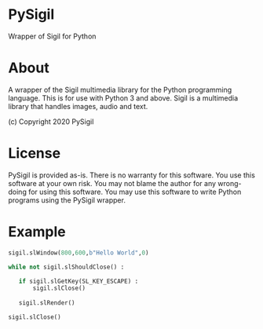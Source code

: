 # PySigil
Wrapper of Sigil for Python

# About
A wrapper of the Sigil multimedia library for the Python programming language. This is for use with Python 3 and above. Sigil is a multimedia library that handles images, audio and text. 

(c) Copyright 2020 PySigil

# License

PySigil is provided as-is. There is no warranty for this software. You use this software at your own risk. You may not blame the author for any wrong-doing for using this software. You may use this software to write Python programs using the PySigil wrapper. 

# Example

```Python
sigil.slWindow(800,600,b"Hello World",0)

while not sigil.slShouldClose() :

   if sigil.slGetKey(SL_KEY_ESCAPE) :
       sigil.slClose()
       
   sigil.slRender()

sigil.slClose()
```
